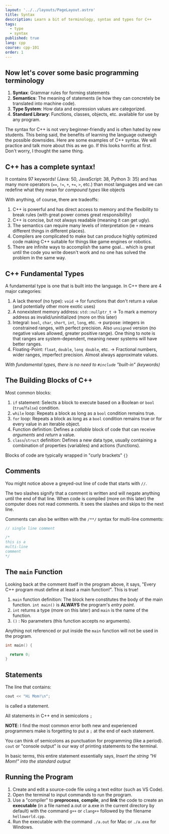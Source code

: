 ```yaml
---
layout: '../../layouts/PageLayout.astro'
title: Syntax
description: Learn a bit of terminology, syntax and types for C++
tags:
  - type
  - syntax
published: true
lang: cpp
course: cpp-101
order: 1
---
```

## Now let's cover some basic programming terminology
1. **Syntax**: Grammar rules for forming statements
2. **Semantics**: The meaning of statements (ie how they can concretely be translated into machine code).
3. **Type System**: How data and expression values are categorized.
4. **Standard Library**: Functions, classes, objects, etc. available for use by any program.

The syntax for C++ is not very beginner-friendly and is often hated by new students. This being said, the benefits of learning the language outweigh the possible downsides. Here are some examples of C++ syntax. We will practice and talk more about this as we go. If this looks horrific at first. Don't worry, I thought the same thing.

## C++ has a complete syntax!
It contains 97 keywords! (Java: 50, JavaScript: 38, Python 3: 35) and has many more operators (`==`, `!=`, `+`, `+=`, `>`, etc.) than most languages and we can redefine what they mean for _compound types_ like objects

With anything, of course, there are tradeoffs:
1. C++ is powerful and has direct access to memory and the flexibility to break rules (with great power comes great responsibility)
2. C++ is concise, but not always readable (meaning it can get ugly).
3. The semantics can require many levels of interpretation (ie `+` means different things in different places).
4. Compilers are complicated to make but can produce highly optimized code making C++ suitable for things like game engines or robotics.
5. There are infinite ways to accomplish the same goal... which is great until the code you write doesn't work and no one has solved the problem in the same way.

## C++ Fundamental Types
A fundamental type is one that is built into the language. In C++ there are 4 major categories:
1. A lack thereof (no type): `void` -> for functions that don't return a value (and potentially other more exotic uses)
2. A nonexistent memory address: `std::nullptr_t` -> To mark a memory address as invalid/uninitialized (more on this later)
3. Integral: `bool`, `char`, `short`, `int`, `long`, etc. -> purpose: integers in constrained ranges, with perfect precision. Also `unsigned` version (no negative values allowed, greater positive range). One thing to note is that ranges are system-dependent, meaning newer systems will have better ranges.
4. Floating-Point: `float`, `double`, `long double`, etc. -> Fractional numbers, wider ranges, imperfect precision. Almost always approximate values.

_With fundamental types, there is no need to `#include` "built-in" (keywords)_

## The Building Blocks of C++
Most common blocks:
1. `if` statement: Selects a block to execute based on a Boolean or `bool` (`true`/`false`) condition.
2. `while` loop: Repeats a block as long as a `bool` condition remains true.
3. `for` loop: Repeats a block as long as a `bool` condition remains true or for every value in an iterable object.
4. Function definition: Defines a _callable_ block of code that can receive _arguments_ and _return_ a value.
5. `class`/`struct` definition: Defines a new data type, usually containing a combination of properties (variables) and actions (functions).

Blocks of code are typically wrapped in "curly brackets" `{}`

## Comments
You might notice above a greyed-out line of code that starts with `//`.

The two slashes signify that a comment is written and will negate anything until the end of that line. When code is compiled (more on this later) the computer does not read comments. It sees the slashes and skips to the next line.

Comments can also be written with the `/**/` syntax for multi-line comments:
```cpp
// single line comment

/*
this is a
multi-line
comment
*/
```

## The `main` Function
Looking back at the comment itself in the program above, it says, "Every C++ program must define at least a main function!". This is true!

1. `main` function definition:
The block here constitutes the body of the main function. `int main()` is **ALWAYS** the program's _entry point_.
2. `int` returns a type (more on this later) and `main` is the name of the function.
3. `()` : No parameters (this function accepts no arguments).

Anything not referenced or put inside the `main` function will not be used in the program.

```cpp
int main() {

  return 0;
}
```

## Statements
The line that contains:
```cpp
cout << "Hi Mom!\n";
```
is called a statement.

All statements in C++ end in semicolons `;`

**NOTE**: I find the most common error both new and experienced programmers make is forgetting to put a `;` at the end of each statement.

You can think of semicolons as punctuation for programming (like a period). `cout` or "console output" is our way of printing statements to the terminal.


In basic terms, this entire statement essentially says, _Insert the string "Hi Mom!" into the standard output_

## Running the Program
1. Create and edit a source-code file using a text editor (such as VS Code).
2. Open the terminal to input commands to run the program.
3. Use a "compiler" to **preprocess**, **compile**, and **link** the code to create an **executable** (in a file named a.out or a.exe in the current directory by default) with the command `g++` or `clang++` followed by the filename `helloworld.cpp`.
4. Run the executable with the command `./a.out` for Mac or `./a.exe` for Windows.

